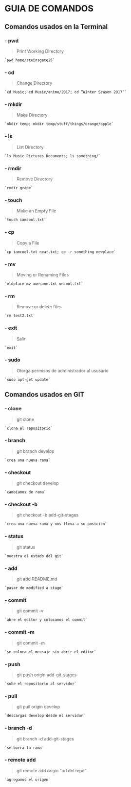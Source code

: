 # GUIA DE COMANDOS

## Comandos usados en la Terminal
### - pwd
> Print Working Directory
```
`pwd home/steinsgate25`
```
### - cd
> Change Directory
```
`cd Music; cd Music/anime/2017; cd “Winter Season 2017”`
```
### - mkdir
> Make Directory
```
`mkdir temp; mkdir temp/stuff/things/orange/apple`
```
### - ls
> List Directory
```
`ls Music Pictures Documents; ls something/`
```
### - rmdir
> Remove Directory
```
`rmdir grape`
```
### - touch
> Make an Empty File
```
`touch iamcool.txt`
```
### - cp
> Copy a File
```
`cp iamcool.txt neat.txt; cp -r something newplace`
```
### - mv
> Moving or Renaming Files
```
`oldplace mv awesone.txt uncool.txt`
```
### - rm
> Remove or delete files
```
`rm test2.txt`
```
### - exit
> Salir
```
`exit`
```
### - sudo
> Otorga permisos de administrador al ususario
```
`sudo apt-get update`
```
## Comandos usados en GIT

### - clone
> git clone
```
`clona el repositorio`
```
### - branch
> git branch develop
```
`crea una nueva rama`
```
### - checkout
> git checkout develop
```
`cambiamos de rama`
```
### - checkout -b
> git checkout -b add-git-stages
```
`crea una nueva rama y nos lleva a su posicion`
```
### - status
> git status
```
`muestra el estado del git`
```
### - add
> git add README.md
```
`pasar de modified a stage`
```
### - commit
> git commit -v
```
`abre el editor y colocamos el commit`
```
### - commit -m
> git commit -m
```
`se coloca el mensaje sin abrir el editor`
```
### - push
> git push origin add-git-stages
```
`sube el repositorio al servidor`
```
### - pull
> git pull origin develop
```
`descargas develop desde el servidor`
```
### - branch -d
> git branch -d add-git-stages
```
`se borra la rama`
```
### - remote add
> git remote add origin “url del repo”
```
`agregamos el origen`
```
